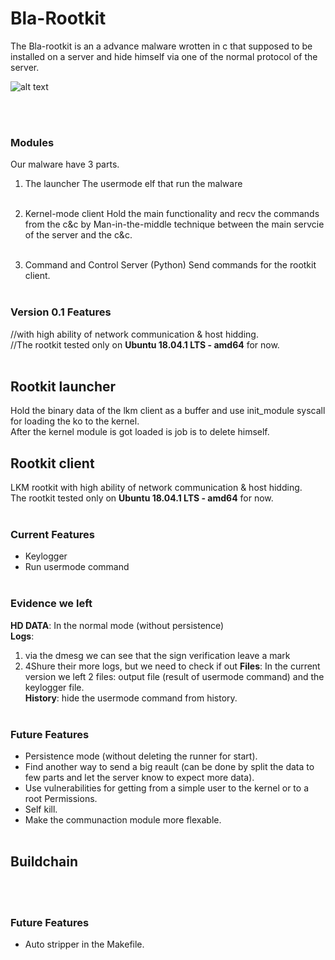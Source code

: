 # Bla-Rootkit
The Bla-rootkit is an a advance malware wrotten in c that supposed to be installed on a server and hide himself via one of the 
normal protocol of the server.


![alt text](https://i.imgur.com/KOdSjwL.jpg)

<br><br>

### Modules
Our malware have 3 parts.

1. The launcher
The usermode elf that run the malware<br><br>

2. Kernel-mode client 
Hold the main functionality and recv the commands from the c&c by Man-in-the-middle technique between the main servcie of the server and the c&c.<br><br>

3. Command and Control Server (Python)
Send commands for the rootkit client.<br><br> 

### Version 0.1 Features
//with high ability of network communication & host hidding.<br>
//The rootkit tested only on **Ubuntu 18.04.1 LTS - amd64** for now.<br><br>

## Rootkit launcher
Hold the binary data of the lkm client as a buffer and use init_module syscall for loading the ko to the kernel.<br>
After the kernel module is got loaded is job is to delete himself.

## Rootkit client
LKM rootkit with high ability of network communication & host hidding.<br>
The rootkit tested only on **Ubuntu 18.04.1 LTS - amd64** for now.<br><br>

### Current Features
- Keylogger<br>
- Run usermode command<br><br>


### Evidence we left

**HD DATA**: In the normal mode (without persistence) <br>
**Logs**: 
1. via the dmesg we can see that the sign verification leave a mark
2. 4Shure their more logs, but we need to check if out
**Files**: In the current version we left 2 files: output file (result of usermode command) and the keylogger file.<br>
**History**: hide the usermode command from history.<br><br>

### Future Features
- Persistence mode (without deleting the runner for start).<br>
- Find another way to send a big reault (can be done by split the data to few parts and let the server know to expect more data).<br>
- Use vulnerabilities for getting from a simple user to the kernel or to a root Permissions.<br>
- Self kill.<br>
- Make the communaction module more flexable.<br><br>

## Buildchain
<br><br>
### Future Features
- Auto stripper in the Makefile.<br><br>


